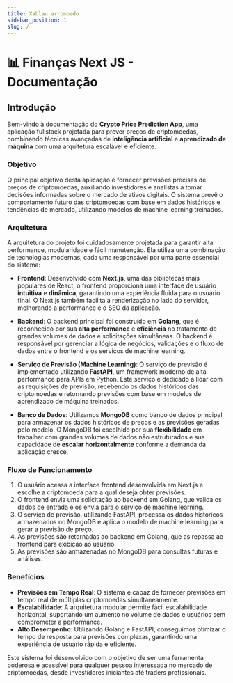 ```yaml
---
title: Xablau arrombado
sidebar_position: 1
slug: /
---
```


# 📊 Finanças Next JS - Documentação

## Introdução

Bem-vindo à documentação do **Crypto Price Prediction App**, uma aplicação fullstack projetada para prever preços de criptomoedas, combinando técnicas avançadas de **inteligência artificial** e **aprendizado de máquina** com uma arquitetura escalável e eficiente.

### Objetivo

O principal objetivo desta aplicação é fornecer previsões precisas de preços de criptomoedas, auxiliando investidores e analistas a tomar decisões informadas sobre o mercado de ativos digitais. O sistema prevê o comportamento futuro das criptomoedas com base em dados históricos e tendências de mercado, utilizando modelos de machine learning treinados.

### Arquitetura

A arquitetura do projeto foi cuidadosamente projetada para garantir alta performance, modularidade e fácil manutenção. Ela utiliza uma combinação de tecnologias modernas, cada uma responsável por uma parte essencial do sistema:

- **Frontend**: Desenvolvido com **Next.js**, uma das bibliotecas mais populares de React, o frontend proporciona uma interface de usuário **intuitiva** e **dinâmica**, garantindo uma experiência fluida para o usuário final. O Next.js também facilita a renderização no lado do servidor, melhorando a performance e o SEO da aplicação.
  
- **Backend**: O backend principal foi construído em **Golang**, que é reconhecido por sua **alta performance** e **eficiência** no tratamento de grandes volumes de dados e solicitações simultâneas. O backend é responsável por gerenciar a lógica de negócios, validações e o fluxo de dados entre o frontend e os serviços de machine learning.

- **Serviço de Previsão (Machine Learning)**: O serviço de previsão é implementado utilizando **FastAPI**, um framework moderno de alta performance para APIs em Python. Este serviço é dedicado a lidar com as requisições de previsão, recebendo os dados históricos das criptomoedas e retornando previsões com base em modelos de aprendizado de máquina treinados.

- **Banco de Dados**: Utilizamos **MongoDB** como banco de dados principal para armazenar os dados históricos de preços e as previsões geradas pelo modelo. O MongoDB foi escolhido por sua **flexibilidade** em trabalhar com grandes volumes de dados não estruturados e sua capacidade de **escalar horizontalmente** conforme a demanda da aplicação cresce.

### Fluxo de Funcionamento

1. O usuário acessa a interface frontend desenvolvida em Next.js e escolhe a criptomoeda para a qual deseja obter previsões.
2. O frontend envia uma solicitação ao backend em Golang, que valida os dados de entrada e os envia para o serviço de machine learning.
3. O serviço de previsão, utilizando FastAPI, processa os dados históricos armazenados no MongoDB e aplica o modelo de machine learning para gerar a previsão de preço.
4. As previsões são retornadas ao backend em Golang, que as repassa ao frontend para exibição ao usuário.
5. As previsões são armazenadas no MongoDB para consultas futuras e análises.

### Benefícios

- **Previsões em Tempo Real**: O sistema é capaz de fornecer previsões em tempo real de múltiplas criptomoedas simultaneamente.
- **Escalabilidade**: A arquitetura modular permite fácil escalabilidade horizontal, suportando um aumento no volume de dados e usuários sem comprometer a performance.
- **Alto Desempenho**: Utilizando Golang e FastAPI, conseguimos otimizar o tempo de resposta para previsões complexas, garantindo uma experiência de usuário rápida e eficiente.

Este sistema foi desenvolvido com o objetivo de ser uma ferramenta poderosa e acessível para qualquer pessoa interessada no mercado de criptomoedas, desde investidores iniciantes até traders profissionais.
